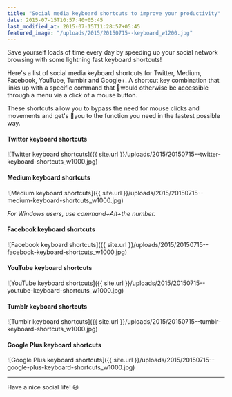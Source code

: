 ```yaml
---
title: "Social media keyboard shortcuts to improve your productivity"
date: 2015-07-15T10:57:40+05:45
last_modified_at: 2015-07-15T11:28:57+05:45
featured_image: "/uploads/2015/20150715--keyboard_w1200.jpg"
---
```


<p class="lead">Save yourself loads of time every day by speeding up your social network browsing with some lightning fast keyboard shortcuts!</p>

Here's a list of social media keyboard shortcuts for Twitter, Medium, Facebook, YouTube, Tumblr and Google+. A shortcut key combination that links up with a specific command that would otherwise be accessible through a menu via a click of a mouse button.

These shortcuts allow you to bypass the need for mouse clicks and movements and get's you to the function you need in the fastest possible way.

#### Twitter keyboard shortcuts

![Twitter keyboard shortcuts]({{ site.url }}/uploads/2015/20150715--twitter-keyboard-shortcuts_w1000.jpg)

#### Medium keyboard shortcuts

![Medium keyboard shortcuts]({{ site.url }}/uploads/2015/20150715--medium-keyboard-shortcuts_w1000.jpg)

*For Windows users, use command+Alt+the number.*

#### Facebook keyboard shortcuts

![Facebook keyboard shortcuts]({{ site.url }}/uploads/2015/20150715--facebook-keyboard-shortcuts_w1000.jpg)

#### YouTube keyboard shortcuts

![YouTube keyboard shortcuts]({{ site.url }}/uploads/2015/20150715--youtube-keyboard-shortcuts_w1000.jpg)

#### Tumblr keyboard shortcuts

![Tumblr keyboard shortcuts]({{ site.url }}/uploads/2015/20150715--tumblr-keyboard-shortcuts_w1000.jpg)

#### Google Plus keyboard shortcuts

![Google Plus keyboard shortcuts]({{ site.url }}/uploads/2015/20150715--google-plus-keyboard-shortcuts_w1000.jpg)

---

Have a nice social life! :smiley:
